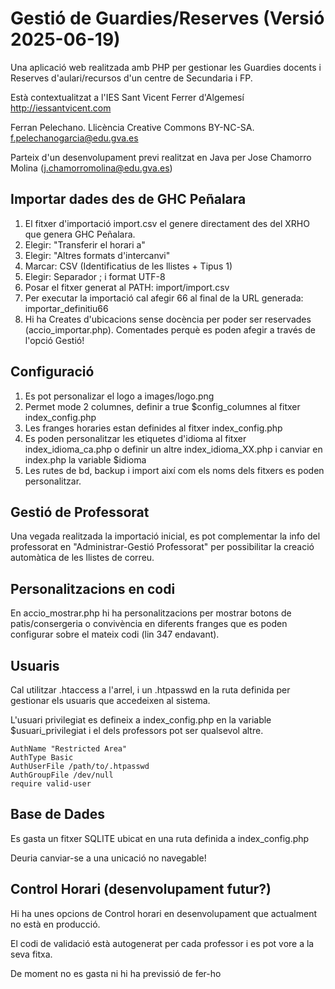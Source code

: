 # Gestió de Guardies/Reserves (Versió 2025-06-19)
Una aplicació web realitzada amb PHP per gestionar les Guardies docents i Reserves d'aulari/recursos d'un centre de Secundaria i FP.

Està contextualitzat a l'IES Sant Vicent Ferrer d'Algemesí http://iessantvicent.com

Ferran Pelechano. Llicència Creative Commons BY-NC-SA. f.pelechanogarcia@edu.gva.es

Parteix d'un desenvolupament previ realitzat en Java per Jose Chamorro Molina (j.chamorromolina@edu.gva.es)

## Importar dades des de GHC Peñalara
1. El fitxer d'importació import.csv el genere directament des del XRHO que genera GHC Peñalara.
2. Elegir: "Transferir el horari a"
3. Elegir: "Altres formats d'intercanvi"
4. Marcar: CSV (Identificatius de les llistes + Tipus 1)
5. Elegir: Separador ; i format UTF-8
6. Posar el fitxer generat al PATH: import/import.csv
7. Per executar la importació cal afegir 66 al final de la URL generada: importar_definitiu66
8. Hi ha Creates d'ubicacions sense docència per poder ser reservades (accio_importar.php). Comentades perquè es poden afegir a través de l'opció Gestió!

## Configuració
1. Es pot personalizar el logo a images/logo.png
2. Permet mode 2 columnes, definir a true $config_columnes al fitxer index_config.php
3. Les franges horaries estan definides al fitxer index_config.php
4. Es poden personalitzar les etiquetes d'idioma al fitxer index_idioma_ca.php o definir un altre index_idioma_XX.php i canviar en index.php la variable $idioma
5. Les rutes de bd, backup i import així com els noms dels fitxers es poden personalitzar.

## Gestió de Professorat
Una vegada realitzada la importació inicial, es pot complementar la info del professorat en "Administrar-Gestió Professorat" per possibilitar la creació automàtica de les llistes de correu.

## Personalitzacions en codi
En accio_mostrar.php hi ha personalitzacions per mostrar botons de patis/consergeria o convivència en diferents franges que es poden configurar sobre el mateix codi (lin 347 endavant). 

## Usuaris
Cal utilitzar .htaccess a l'arrel, i un .htpasswd en la ruta definida per gestionar els usuaris que accedeixen al sistema. 

L'usuari privilegiat es defineix a index_config.php en la variable $usuari_privilegiat i el dels professors pot ser qualsevol altre.

```
AuthName "Restricted Area" 
AuthType Basic 
AuthUserFile /path/to/.htpasswd 
AuthGroupFile /dev/null 
require valid-user
```

## Base de Dades
Es gasta un fitxer SQLITE ubicat en una ruta definida a index_config.php

Deuria canviar-se a una unicació no navegable!

## Control Horari (desenvolupament futur?)
Hi ha unes opcions de Control horari en desenvolupament que actualment no està en producció.

El codi de validació està autogenerat per cada professor i es pot vore a la seva fitxa.

De moment no es gasta ni hi ha previssió de fer-ho